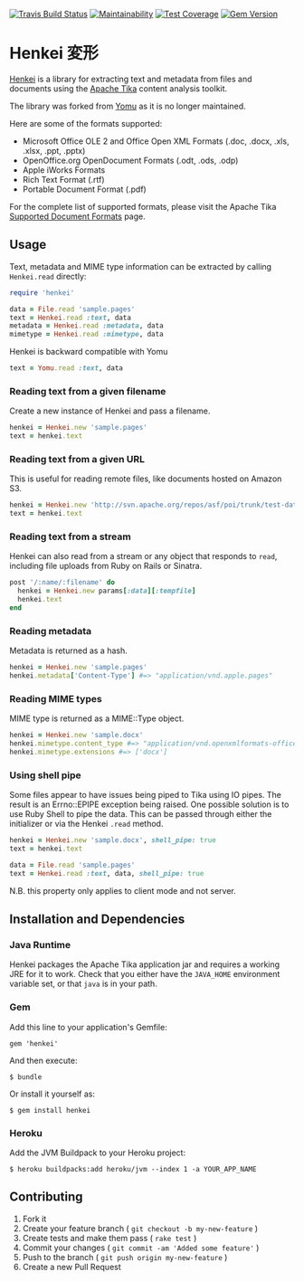 [![Travis Build Status](http://img.shields.io/travis/abrom/henkei.svg?style=flat)](https://travis-ci.org/abrom/henkei)
[![Maintainability](https://api.codeclimate.com/v1/badges/d06e8c917cf7d8c07234/maintainability)](https://codeclimate.com/github/abrom/henkei/maintainability)
[![Test Coverage](https://api.codeclimate.com/v1/badges/d06e8c917cf7d8c07234/test_coverage)](https://codeclimate.com/github/abrom/henkei/test_coverage)
[![Gem Version](http://img.shields.io/gem/v/henkei.svg?style=flat)](#)

# Henkei 変形

[Henkei](http://github.com/abrom/henkei) is a library for extracting text and metadata from files and documents using the [Apache Tika](http://tika.apache.org/) content analysis toolkit.

The library was forked from [Yomu](http://github.com/Erol/yomu) as it is no longer maintained.

Here are some of the formats supported:

- Microsoft Office OLE 2 and Office Open XML Formats (.doc, .docx, .xls, .xlsx,
  .ppt, .pptx)
- OpenOffice.org OpenDocument Formats (.odt, .ods, .odp)
- Apple iWorks Formats
- Rich Text Format (.rtf)
- Portable Document Format (.pdf)

For the complete list of supported formats, please visit the Apache Tika
[Supported Document Formats](http://tika.apache.org/0.9/formats.html) page.

## Usage

Text, metadata and MIME type information can be extracted by calling `Henkei.read` directly:

```ruby
require 'henkei'

data = File.read 'sample.pages'
text = Henkei.read :text, data
metadata = Henkei.read :metadata, data
mimetype = Henkei.read :mimetype, data
```

Henkei is backward compatible with Yomu

```ruby
text = Yomu.read :text, data
```

### Reading text from a given filename

Create a new instance of Henkei and pass a filename.

```ruby
henkei = Henkei.new 'sample.pages'
text = henkei.text
```

### Reading text from a given URL

This is useful for reading remote files, like documents hosted on Amazon S3.

```ruby
henkei = Henkei.new 'http://svn.apache.org/repos/asf/poi/trunk/test-data/document/sample.docx'
text = henkei.text
```

### Reading text from a stream

Henkei can also read from a stream or any object that responds to `read`, including file uploads from Ruby on Rails or Sinatra.

```ruby
post '/:name/:filename' do
  henkei = Henkei.new params[:data][:tempfile]
  henkei.text
end
```

### Reading metadata

Metadata is returned as a hash.

```ruby
henkei = Henkei.new 'sample.pages'
henkei.metadata['Content-Type'] #=> "application/vnd.apple.pages"
```

### Reading MIME types

MIME type is returned as a MIME::Type object.

```ruby
henkei = Henkei.new 'sample.docx'
henkei.mimetype.content_type #=> "application/vnd.openxmlformats-officedocument.wordprocessingml.document"
henkei.mimetype.extensions #=> ['docx']
```

### Using shell pipe

Some files appear to have issues being piped to Tika using IO pipes. The result is an Errno::EPIPE exception
being raised. One possible solution is to use Ruby Shell to pipe the data. This can be passed through either
the initializer or via the Henkei `.read` method.

```ruby
henkei = Henkei.new 'sample.docx', shell_pipe: true
text = henkei.text

data = File.read 'sample.pages'
text = Henkei.read :text, data, shell_pipe: true
```

N.B. this property only applies to client mode and not server.


## Installation and Dependencies

### Java Runtime

Henkei packages the Apache Tika application jar and requires a working JRE for it to work.
Check that you either have the `JAVA_HOME` environment variable set, or that `java` is in your path. 

### Gem

Add this line to your application's Gemfile:

    gem 'henkei'

And then execute:

    $ bundle

Or install it yourself as:

    $ gem install henkei
    
### Heroku

Add the JVM Buildpack to your Heroku project:

    $ heroku buildpacks:add heroku/jvm --index 1 -a YOUR_APP_NAME

## Contributing

1. Fork it
2. Create your feature branch ( `git checkout -b my-new-feature` )
3. Create tests and make them pass ( `rake test` )
4. Commit your changes ( `git commit -am 'Added some feature'` )
5. Push to the branch ( `git push origin my-new-feature` )
6. Create a new Pull Request
